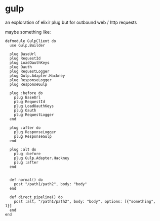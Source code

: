 # gulp

an exploration of elixir plug but for outbound web / http requests

maybe something like:

    defmodule GulpClient do
      use Gulp.Builder

      plug BaseUrl
      plug RequestId
      plug LoadOauthKeys
      plug Oauth
      plug RequestLogger
      plug Gulp.Adapter.Hackney
      plug ResponseLogger
      plug ResponseGulp

      plug :before do
        plug BaseUrl
        plug RequestId
        plug LoadOauthKeys
        plug Oauth
        plug RequestLogger
      end

      plug :after do
        plug ResponseLogger
        plug ResponseGulp
      end

      plug :alt do
        plug :before
        plug Gulp.Adapter.Hackney
        plug :after
      end


      def normal() do
        post "/path1/path2", body: "body"
      end

      def direct_pipeline() do
        post :alt, "/path1/path2", body: "body", options: [{"something", 1}]
      end
    end
